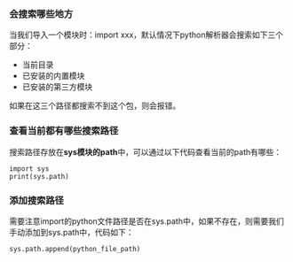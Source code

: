 ### 会搜索哪些地方

当我们导入一个模块时：import  xxx，默认情况下python解析器会搜索如下三个部分：

- 当前目录
- 已安装的内置模块
- 已安装的第三方模块

如果在这三个路径都搜索不到这个包，则会报错。



### 查看当前都有哪些搜索路径

搜索路径存放在**sys模块的path**中，可以通过以下代码查看当前的path有哪些：

```
import sys
print(sys.path)
```



### 添加搜索路径

需要注意import的python文件路径是否在sys.path中，如果不存在，则需要我们手动添加到sys.path中，代码如下：

```
sys.path.append(python_file_path)
```

